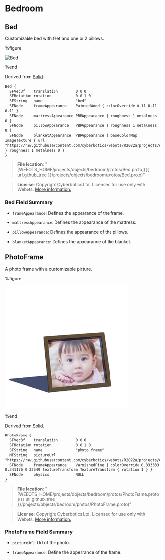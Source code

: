 # Bedroom

## Bed

Customizable bed with feet and one or 2 pillows.

%figure

![Bed](images/objects/bedroom/Bed/model.thumbnail.png)

%end

Derived from [Solid](../reference/solid.md).

```
Bed {
  SFVec3f    translation        0 0 0
  SFRotation rotation           0 0 1 0
  SFString   name               "bed"
  SFNode     frameAppearance    PaintedWood { colorOverride 0.11 0.11 0.11 }
  SFNode     mattressAppearance PBRAppearance { roughness 1 metalness 0 }
  SFNode     pillowAppearance   PBRAppearance { roughness 1 metalness 0 }
  SFNode     blanketAppearance  PBRAppearance { baseColorMap ImageTexture { url "https://raw.githubusercontent.com/cyberbotics/webots/R2022a/projects/objects/bedroom/protos/textures/duvet.jpg" } roughness 1 metalness 0 }
}
```

> **File location**: "[WEBOTS\_HOME/projects/objects/bedroom/protos/Bed.proto]({{ url.github_tree }}/projects/objects/bedroom/protos/Bed.proto)"

> **License**: Copyright Cyberbotics Ltd. Licensed for use only with Webots.
[More information.](https://cyberbotics.com/webots_assets_license)

### Bed Field Summary

- `frameAppearance`: Defines the appearance of the frame.

- `mattressAppearance`: Defines the appearance of the mattress.

- `pillowAppearance`: Defines the appearance of the pillows.

- `blanketAppearance`: Defines the appearance of the blanket.

## PhotoFrame

A photo frame with a customizable picture.

%figure

![PhotoFrame](images/objects/bedroom/PhotoFrame/model.thumbnail.png)

%end

Derived from [Solid](../reference/solid.md).

```
PhotoFrame {
  SFVec3f    translation        0 0 0
  SFRotation rotation           0 0 1 0
  SFString   name               "photo frame"
  MFString   pictureUrl         "https://raw.githubusercontent.com/cyberbotics/webots/R2022a/projects/objects/bedroom/protos/textures/child_picture.jpg"
  SFNode     frameAppearance    VarnishedPine { colorOverride 0.333333 0.341176 0.32549 textureTransform TextureTransform { rotation 1 } }
  SFNode     physics            NULL
}
```

> **File location**: "[WEBOTS\_HOME/projects/objects/bedroom/protos/PhotoFrame.proto]({{ url.github_tree }}/projects/objects/bedroom/protos/PhotoFrame.proto)"

> **License**: Copyright Cyberbotics Ltd. Licensed for use only with Webots.
[More information.](https://cyberbotics.com/webots_assets_license)

### PhotoFrame Field Summary

- `pictureUrl`: Url of the photo.

- `frameAppearance`: Define the appearance of the frame.

